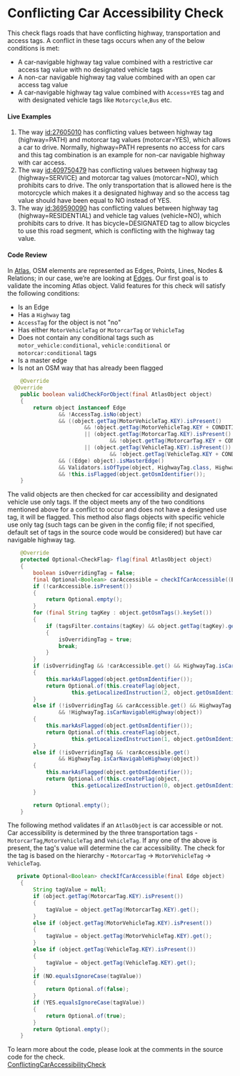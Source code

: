 # Conflicting Car Accessibility Check 

This check flags roads that have conflicting highway, transportation and access tags. A conflict in these tags occurs when any of the below conditions is met:
 * A car-navigable highway tag value combined with a restrictive car 
access tag value with no designated vehicle tags 
 * A non-car navigable highway tag value combined with an open car access tag value
 * A car-navigable highway tag value combined with `Access`=`YES` tag and with designated vehicle tags like `Motorcycle`,`Bus` etc.
#### Live Examples
1. The way [id:27605010](https://www.openstreetmap.org/way/27605010) has conflicting values between highway tag (highway=PATH) and motorcar tag values (motorcar=YES), which allows a car to drive. Normally, highway=PATH represents no access for cars and this tag combination is an example for non-car navigable highway with car access.
2. The way [id:409750479](https://www.openstreetmap.org/way/409750479) has conflicting values between highway tag (highway=SERVICE) and motorcar tag values (motorcar=NO), which prohibits cars to drive. The only transportation that is allowed here is the motorcycle which makes it a designated highway and so the access tag value should have been equal to NO instead of YES.
3. The way [id:369590090](https://www.openstreetmap.org/way/369590090) has conflicting values between highway tag (highway=RESIDENTIAL) and vehicle tag values (vehicle=NO), which prohibits cars to drive. It has bicycle=DESIGNATED tag to allow bicycles to use this road segment, which is conflicting with the highway tag value.
    
#### Code Review
In [Atlas](https://github.com/osmlab/atlas), OSM elements are represented as Edges, Points, Lines, Nodes & Relations; in our case, we’re are looking at [Edges](https://github.com/osmlab/atlas/blob/dev/src/main/java/org/openstreetmap/atlas/geography/atlas/items/Edge.java).
Our first goal is to validate the incoming Atlas object. Valid features for this check will satisfy the following conditions:
* Is an Edge
* Has a `Highway` tag
* `AccessTag` for the object is not "no"
* Has either `MotorVehicleTag` or `MotorcarTag` or `VehicleTag`
* Does not contain any conditional tags such as `motor_vehicle:conditional`, `vehicle:conditional` or `motorcar:conditional` tags
* Is a master edge
* Is not an OSM way that has already been flagged
```java
    @Override
  @Override
    public boolean validCheckForObject(final AtlasObject object)
    {
        return object instanceof Edge
                && !AccessTag.isNo(object)
                && ((object.getTag(MotorVehicleTag.KEY).isPresent()
                        && !object.getTag(MotorVehicleTag.KEY + CONDITIONAL).isPresent())
                        || (object.getTag(MotorcarTag.KEY).isPresent()
                                && !object.getTag(MotorcarTag.KEY + CONDITIONAL).isPresent())
                        || (object.getTag(VehicleTag.KEY).isPresent())
                                && !object.getTag(VehicleTag.KEY + CONDITIONAL).isPresent())
                && ((Edge) object).isMasterEdge()
                && Validators.isOfType(object, HighwayTag.class, HighwayTag.values())
                && !this.isFlagged(object.getOsmIdentifier());
    }
```
The valid objects are then checked for car accessibility and designated vehicle use only tags. If the object meets any of the two conditions mentioned above for a conflict to  occur and does not have a designed use tag, it will be flagged. This
method also flags objects with specific vehicle use only tag (such tags can be given in the config file; if not specified, default set of tags in the source code would be considered) but have car navigable highway tag.
```java
    @Override
    protected Optional<CheckFlag> flag(final AtlasObject object)
    {
        boolean isOverridingTag = false;
        final Optional<Boolean> carAccessible = checkIfCarAccessible((Edge) object);
        if (!carAccessible.isPresent())
        {
            return Optional.empty();
        }
        for (final String tagKey : object.getOsmTags().keySet())
        {
            if (tagsFilter.contains(tagKey) && object.getTag(tagKey).get().equalsIgnoreCase(YES))
            {
                isOverridingTag = true;
                break;
            }
        }
        if (isOverridingTag && !carAccessible.get() && HighwayTag.isCarNavigableHighway(object))
        {
            this.markAsFlagged(object.getOsmIdentifier());
            return Optional.of(this.createFlag(object,
                    this.getLocalizedInstruction(2, object.getOsmIdentifier())));
        }
        else if (!isOverridingTag && carAccessible.get() && HighwayTag.isMetricHighway(object)
                && !HighwayTag.isCarNavigableHighway(object))
        {
            this.markAsFlagged(object.getOsmIdentifier());
            return Optional.of(this.createFlag(object,
                    this.getLocalizedInstruction(1, object.getOsmIdentifier())));
        }
        else if (!isOverridingTag && !carAccessible.get()
                && HighwayTag.isCarNavigableHighway(object))
        {
            this.markAsFlagged(object.getOsmIdentifier());
            return Optional.of(this.createFlag(object,
                    this.getLocalizedInstruction(0, object.getOsmIdentifier())));
        }

        return Optional.empty();
    }
```
The following method validates if an `AtlasObject` is car accessible or not. Car accessibility is determined by the three transportation tags -
`MotorcarTag`,`MotorVehicleTag` and `VehicleTag`. If any one of the above is present, the tag's value will determine the car accessibility. The check for
the tag is based on the hierarchy - `MotorcarTag` -> `MotorVehicleTag` -> `VehicleTag`.
```java
   private Optional<Boolean> checkIfCarAccessible(final Edge object)
    {
        String tagValue = null;
        if (object.getTag(MotorcarTag.KEY).isPresent())
        {
            tagValue = object.getTag(MotorcarTag.KEY).get();
        }
        else if (object.getTag(MotorVehicleTag.KEY).isPresent())
        {
            tagValue = object.getTag(MotorVehicleTag.KEY).get();
        }
        else if (object.getTag(VehicleTag.KEY).isPresent())
        {
            tagValue = object.getTag(VehicleTag.KEY).get();
        }
        if (NO.equalsIgnoreCase(tagValue))
        {
            return Optional.of(false);
        }
        if (YES.equalsIgnoreCase(tagValue))
        {
            return Optional.of(true);
        }
        return Optional.empty();
    }
```
To learn more about the code, please look at the comments in the source code for the check.  
[ConflictingCarAccessibilityCheck](../../src/main/java/org/openstreetmap/atlas/checks/validation/tag/ConflictingCarAccessibilityCheck.java)
